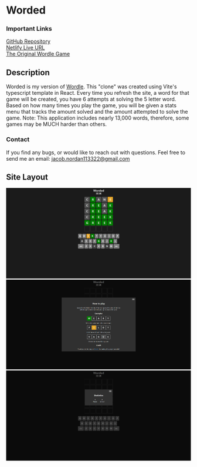 # Worded

### Important Links

[GitHub Repository](https://github.com/jnordan132/WordedWordleClone)\
[Netlify Live URL](https://wordedwordleclone.netlify.app/)\
[The Original Wordle Game](https://www.nytimes.com/games/wordle/index.html)

## Description

Worded is my version of [Wordle](https://www.nytimes.com/games/wordle/index.html). This "clone" was created using Vite's typescript template in React. Every time you refresh the site, a word for that game will be created, you have 6 attempts at solving the 5 letter word. Based on how many times you play the game, you will be given a stats menu that tracks the amount solved and the amount attempted to solve the game. Note: This application includes nearly 13,000 words, therefore, some games may be MUCH harder than others.

### Contact

If you find any bugs, or would like to reach out with questions. Feel free to send me an email: [jacob.nordan113322@gmail.com](mailto:jacob.nordan113322@gmail.com)

## Site Layout

![Main](./public/assets/worded.png)
![Info Modal](./public/assets/wordedInfo.png)
![Stats Modal](./public/assets/wordedStats.png)
